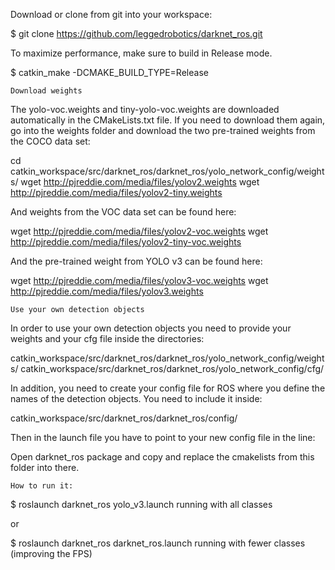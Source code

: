Download or clone from git into your workspace:

$ git clone https://github.com/leggedrobotics/darknet_ros.git

To maximize performance, make sure to build in Release mode. 

$ catkin_make -DCMAKE_BUILD_TYPE=Release

	Download weights

The yolo-voc.weights and tiny-yolo-voc.weights are downloaded automatically in the CMakeLists.txt file. If you need to download them again, go into the weights folder and download the two pre-trained weights from the COCO data set:

cd catkin_workspace/src/darknet_ros/darknet_ros/yolo_network_config/weights/
wget http://pjreddie.com/media/files/yolov2.weights
wget http://pjreddie.com/media/files/yolov2-tiny.weights

And weights from the VOC data set can be found here:

wget http://pjreddie.com/media/files/yolov2-voc.weights
wget http://pjreddie.com/media/files/yolov2-tiny-voc.weights

And the pre-trained weight from YOLO v3 can be found here:

wget http://pjreddie.com/media/files/yolov3-voc.weights
wget http://pjreddie.com/media/files/yolov3.weights

	Use your own detection objects

In order to use your own detection objects you need to provide your weights and your cfg file inside the directories:

catkin_workspace/src/darknet_ros/darknet_ros/yolo_network_config/weights/
catkin_workspace/src/darknet_ros/darknet_ros/yolo_network_config/cfg/

In addition, you need to create your config file for ROS where you define the names of the detection objects. You need to include it inside:

catkin_workspace/src/darknet_ros/darknet_ros/config/

Then in the launch file you have to point to your new config file in the line:

<rosparam command="load" ns="darknet_ros" file="$(find darknet_ros)/config/your_config_file.yaml"/>
	
Open darknet_ros package and copy and replace the cmakelists from this folder into there.

	How to run it:

$ roslaunch darknet_ros yolo_v3.launch 
running with all classes

or

$ roslaunch darknet_ros darknet_ros.launch 
running with fewer classes (improving the FPS)
